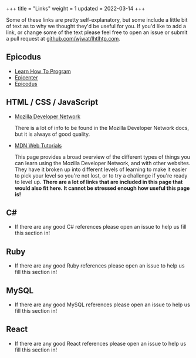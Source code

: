+++
title = "Links"
weight = 1
updated = 2022-03-14
+++

Some of these links are pretty self-explanatory, but some include a little bit
of text as to why we thought they'd be useful for you. If you'd like to add a
link, or change some of the text please feel free to open an issue or submit
a pull request at [github.com/wjwat/lhtlhtp.com](https://github.com/wjwat/lhtlhtp.com).

## Epicodus

- [Learn How To Program](https://www.learnhowtoprogram.com/)
- [Epicenter](https://epicenter.epicodus.com/)
- [Epicodus](https://www.epicodus.com/)

## HTML / CSS / JavaScript

- [Mozilla Developer Network](https://developer.mozilla.org/en-US/)

  There is a lot of info to be found in the Mozilla Developer Network docs, but
  it is always of good quality.

- [MDN Web Tutorials](https://developer.mozilla.org/en-US/docs/Web/Tutorials)

  This page provides a broad overview of the different types of things you can
  learn using the Mozilla Developer Network, and with other websites. They have it broken up into
  different levels of learning to make it easier to pick your level so you're
  not lost, or to try a challenge if you're ready to level up. **There are a lot
  of links that are included in this page that would also fit here. It cannot be
  stressed enough how useful this page is!**

## C#

- If there are any good C# references please open an issue to help us fill
  this section in!

## Ruby

- If there are any good Ruby references please open an issue to help us fill
  this section in!

## MySQL

- If there are any good MySQL references please open an issue to help us fill
  this section in!

## React

- If there are any good React references please open an issue to help us fill
  this section in!
